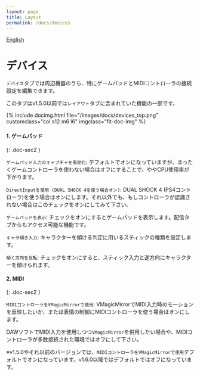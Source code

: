 ```yaml
---
layout: page
title: Layout
permalink: /docs/devices
---
```


[English](../../en/docs/devices)

# デバイス

`デバイス`タブでは周辺機器のうち、特にゲームパッドとMIDIコントローラの接続設定を編集できます。

このタブはv1.5.0以前では`レイアウト`タブに含まれていた機能の一部です。

<div class="row">
{% include docimg.html file="/images/docs/devices_top.png" customclass="col s12 m6 l6" imgclass="fit-doc-img" %}
</div>

#### 1. ゲームパッド
{: .doc-sec2 }

`ゲームパッド入力のキャプチャを有効化`: デフォルトでオンになっていますが、まったくゲームコントローラを使わない場合はオフにすることで、ややCPU使用率が下がります。

`DirectInputを使用 (DUAL SHOCK 4を使う場合オン)`: DUAL SHOCK 4 (PS4コントローラ)を使う場合はオンにします。それ以外でも、もしコントローラが認識されない場合はこのチェックをオンにしてみて下さい。

`ゲームパッドを表示`: チェックをオンにするとゲームパッドを表示します。配信タブからもアクセス可能な機能です。

`キャラ傾き入力`: キャラクターを傾ける判定に用いるスティックの種類を設定します。

`傾く方向を反転`: チェックをオンにすると、スティック入力と逆方向にキャラクターを傾けられます。


#### 2. MIDI
{: .doc-sec2 }

`MIDIコントローラをVMagicMirrorで使用`: VMagicMirrorでMIDI入力時のモーションを反映したいか、または表情の制御にMIDIコントローラを使う場合はオンにします。

DAWソフトでMIDI入力を使用しつつ`VMagicMirror`を併用したい場合や、MIDIコントローラが多数接続された環境ではオフにして下さい。

※v1.5.0やそれ以前のバージョンでは、`MIDIコントローラをVMagicMirrorで使用`デフォルトでオンになっています。v1.6.0以降ではデフォルトではオフになっています。
